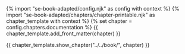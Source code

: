 <frontmatter>
{% import "se-book-adapted/config.njk" as config with context %}
{% import "se-book-adapted/chapters/chapter-printable.njk" as chapter_template with context %}
{% set chapter = config.chapters.documentation %}
{{ chapter_template.add_front_matter(chapter) }}
</frontmatter>

{{ chapter_template.show_chapter("../../book/", chapter) }}